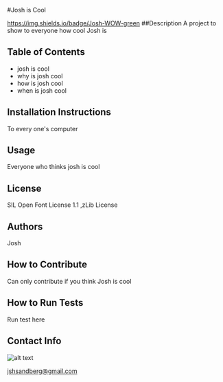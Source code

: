 #Josh is Cool

https://img.shields.io/badge/Josh-WOW-green
##Description
A project to show to everyone how cool Josh is
## Table of Contents
- josh is cool
- why is josh cool
- how is josh cool
- when is josh cool
## Installation Instructions
To every one's computer
## Usage
Everyone who thinks josh is cool
## License
SIL Open Font License 1.1	,zLib License	
## Authors
Josh
## How to Contribute
Can only contribute if you think Josh is cool
## How to Run Tests
Run test here
## Contact Info
![alt text](https://scontent-lax3-1.xx.fbcdn.net/v/t1.0-9/40594052_10212688367144779_6461039364888592384_o.jpg?_nc_cat=101&_nc_sid=8bfeb9&_nc_ohc=lMjwzFXGvqUAX9TPpto&_nc_ht=scontent-lax3-1.xx&oh=5f0c6384590ac1384fd203ffca776f89&oe=5F594740)

jshsandberg@gmail.com
